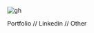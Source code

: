 
![gh](https://github.com/leenrd/leenrd/assets/103997539/3871abfd-a141-480b-bcad-437e8a4e0d48)


Portfolio   //   Linkedin //   Other
